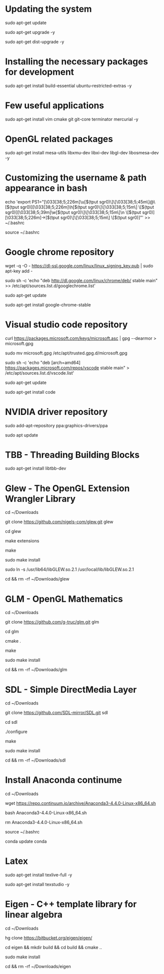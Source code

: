 # Updating the system
sudo apt-get update

sudo apt-get upgrade -y

sudo apt-get dist-upgrade -y

# Installing the necessary packages for development 
sudo apt-get install build-essential ubuntu-restricted-extras -y

# Few useful applications
sudo apt-get install vim cmake git git-core terminator mercurial -y

# OpenGL related packages
sudo apt-get install mesa-utils libxmu-dev libxi-dev libgl-dev libosmesa-dev -y

# Customizing the username & path appearance in bash
echo 'export PS1="\[\033[38;5;226m\]\u\[$(tput sgr0)\]\[\033[38;5;45m\]@\[$(tput sgr0)\]\[\033[38;5;226m\]\h\[$(tput sgr0)\]\[\033[38;5;15m\] \[$(tput sgr0)\]\[\033[38;5;39m\]\w\[$(tput sgr0)\]\[\033[38;5;15m\]\n \[$(tput sgr0)\]\[\033[38;5;226m\]->\[$(tput sgr0)\]\[\033[38;5;15m\] \[$(tput sgr0)\]"' >> ~/.bashrc

source ~/.bashrc

# Google chrome repository
wget -q -O - https://dl-ssl.google.com/linux/linux_signing_key.pub | sudo apt-key add -

sudo sh -c 'echo "deb http://dl.google.com/linux/chrome/deb/ stable main" >> /etc/apt/sources.list.d/googlechrome.list'

sudo apt-get update

sudo apt-get install google-chrome-stable

# Visual studio code repository
curl https://packages.microsoft.com/keys/microsoft.asc | gpg --dearmor > microsoft.gpg

sudo mv microsoft.gpg /etc/apt/trusted.gpg.d/microsoft.gpg

sudo sh -c 'echo "deb [arch=amd64] https://packages.microsoft.com/repos/vscode stable main" > /etc/apt/sources.list.d/vscode.list'

sudo apt-get update

sudo apt-get install code

# NVIDIA driver repository
sudo add-apt-repository ppa:graphics-drivers/ppa

sudo apt update

# TBB - Threading Building Blocks
sudo apt-get install libtbb-dev


# Glew - The OpenGL Extension Wrangler Library
cd ~/Downloads

git clone https://github.com/nigels-com/glew.git glew

cd glew

make extensions

make

sudo make install

sudo ln -s /usr/lib64/libGLEW.so.2.1 /usr/local/lib/libGLEW.so.2.1

cd && rm -rf ~/Downloads/glew

# GLM - OpenGL Mathematics
cd ~/Downloads

git clone https://github.com/g-truc/glm.git glm

cd glm

cmake .

make

sudo make install

cd && rm -rf ~/Downloads/glm

# SDL - Simple DirectMedia Layer
cd ~/Downloads

git clone https://github.com/SDL-mirror/SDL.git sdl

cd sdl

./configure

make

sudo make install

cd && rm -rf ~/Downloads/sdl

# Install Anaconda continume

cd ~/Downloads

wget https://repo.continuum.io/archive/Anaconda3-4.4.0-Linux-x86_64.sh

bash Anaconda3-4.4.0-Linux-x86_64.sh

rm Anaconda3-4.4.0-Linux-x86_64.sh 

source ~/.bashrc

conda update conda

# Latex
sudo apt-get install texlive-full -y

sudo apt-get install texstudio -y

# Eigen - C++ template library for linear algebra
cd ~/Downloads

hg clone https://bitbucket.org/eigen/eigen/

cd eigen && mkdir build && cd build && cmake ..

sudo make install

cd && rm -rf ~/Downloads/eigen
